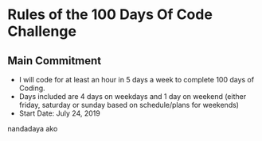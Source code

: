 # Rules of the 100 Days Of Code Challenge

## Main Commitment

 - I will code for at least an hour in 5 days a week to complete 100 days of Coding.
 - Days included are 4 days on weekdays and 1 day on weekend (either friday, saturday or sunday based on schedule/plans for weekends)
 - Start Date: July 24, 2019

nandadaya ako
